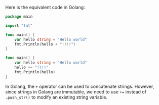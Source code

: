 Here is the equivalent code in Golang:

```go
package main

import "fmt"

func main() {
    var hello string = "Hello world"
    fmt.Println(hello + "!!!!")
}

func main() {
    var hello string = "Hello world"
    hello += "!!!!"
    fmt.Println(hello)
}
```

In Golang, the `+` operator can be used to concatenate strings. However, since strings in Golang are immutable, we need to use `+=` instead of `.push_str()` to modify an existing string variable.
